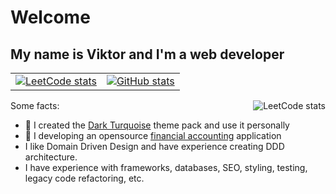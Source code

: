 # Welcome

## My name is Viktor and I'm a web developer

<table>
  <tr>
    <td>
      <a href="https://leetcode.com/vhood" target="_blank" rel="noopener noreferrer">
        <img src="https://stats.justsong.cn/api/leetcode/?username=vhood&theme=tokyonight" alt="LeetCode stats">
      </a>
    </td>
    <td>
      <a href="https://github.com/vhood">
        <img src="https://github-readme-stats.vercel.app/api?username=vhood&theme=tokyonight&show_icons=true&hide_border=true&disable_animations=true&count_private=true" alt="GitHub stats">
      </a>
    </td>
  </tr>
</table>

<a href="https://leetcode.com/vhood" target="_blank" rel="noopener noreferrer">
  <img align="right" src="https://leetcode-badge-showcase.vercel.app/api?username=vhood&theme=dark" alt="LeetCode stats">
</a>

Some facts:

- :art: I created the [Dark Turquoise](https://github.com/vhood/vscode-dark-turquoise) theme pack and use it personally
- :money_with_wings: I developing an opensource [financial accounting](https://github.com/family-finances/design) application
- I like Domain Driven Design and have experience creating DDD architecture.
- I have experience with frameworks, databases, SEO, styling, testing, legacy code refactoring, etc.

